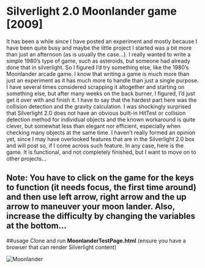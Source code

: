 # Silverlight 2.0 Moonlander game [2009]
It has been a while since I have posted an experiment and mostly because I have been quite busy and maybe the little project I started was a bit more than just an afternoon (as is usually the case…). I really wanted to write a simple 1980’s type of game, such as asteroids, but someone had already done that in silverlight. So I figured I’d try something else, like the 1980’s Moonlander arcade game.
I know that writing a game is much more than just an experiment as it has much more to handle than just a single purpose. I have several times considered scrapping it altogether and starting on something else, but after many weeks on the back burner, I figured, I’d just get it over with and finish it. I have to say that the hardest part here was the collision detection and the gravity calculation.
I was shockingly surprised that Silverlight 2.0 does not have an obvious built-in HitTest or collision detection method for individual objects and the known workaround is quite clever, but somewhat less than elegant nor efficient, especially when checking many objects at the same time.
I haven’t really formed an opinion yet, since I may have overlooked features that are in the Silverlight 2.0 box and will post so, if I come across such feature. In any case, here is the game.
It is functional, and not completely finished, but I want to move on to other projects…
## Note: You have to click on the game for the keys to function (it needs focus, the first time around) and then use left arrow, right arrow and the up arrow to maneuver your moon lander. Also, increase the difficulty by changing the variables at the bottom… 

##usage
Clone and run **MoonlanderTestPage.html** (ensure you have a browser that can render Silverlight content)

![Moonlander](http://i.imgur.com/no7SY6F.png)
